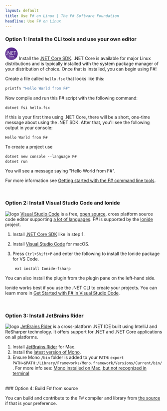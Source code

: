 ```yaml
---
layout: default
title: Use F# on Linux | The F# Software Foundation
headline: Use F# on Linux
---
```


### Option 1: Install the CLI tools and use your own editor

![logo](/images/thumbs/dotnet.png)&nbsp;Install the [.NET Core SDK](https://dotnet.microsoft.com/download). .NET Core is available for major Linux distributions and is typically installed with the system package manager of your distribution of choice. Once that is installed, you can begin using F#!

Create a file called `hello.fsx` that looks like this:

```fsharp
printfn "Hello World from F#"
```

Now compile and run this F# script with the following command:

```
dotnet fsi hello.fsx
```

If this is your first time using .NET Core, there will be a short, one-time message about using the .NET SDK. After that, you'll see the following output in your console:

```
Hello World from F#
```

To create a project use

```
dotnet new console --language F#
dotnet run
```

You will see a message saying "Hello World from F#".

For more information see [Getting started with the F# command line tools](https://docs.microsoft.com/dotnet/fsharp/get-started/get-started-command-line).

<br />

### Option 2: Install Visual Studio Code and Ionide

![logo](/images/thumbs/VSCode.png)&nbsp;[Visual Studio Code](https://code.visualstudio.com) is a free, [open source](https://github.com/microsoft/vscode), cross platform source code editor
supporting [a lot of languages](https://code.visualstudio.com/docs/languages/overview).
F# is supported by the [Ionide](http://ionide.io/) project.

1. Install [.NET Core SDK](https://dotnet.microsoft.com/download) like in step 1.

2. Install [Visual Studio Code](https://code.visualstudio.com/download) for macOS.

3. Press `Ctrl+Shift+P` and enter the following to install the Ionide package for VS Code.

        ext install Ionide-fsharp

You can also install the plugin from the plugin pane on the left-hand side.

Ionide works best if you use the .NET CLI to create your projects. You can learn more in [Get Started with F# in Visual Studio Code](https://docs.microsoft.com/dotnet/fsharp/get-started/get-started-vscode).

<br />

### Option 3: Install JetBrains Rider

![logo](/images/thumbs/rider.png)&nbsp;[JetBrains Rider](https://www.jetbrains.com/rider) is a cross-platform .NET IDE built using IntelliJ and ReSharper technology. It offers support for .NET and .NET Core applications on all platforms.

1. Install [JetBrains Rider](https://www.jetbrains.com/rider/download/) for Mac.
2. Install the [latest version of Mono](https://www.mono-project.com/download/stable/#download-mac).
3. Ensure Mono `/bin` folder is added to your `PATH`: `export PATH=$PATH:/Library/Frameworks/Mono.framework/Versions/Current/bin/`. For more info see: [Mono installed on Mac, but not recognized in terminal](http://stackoverflow.com/questions/32542535/mono-installed-on-mac-but-not-recognized-in-terminal)

<br />
### Option 4: Build F# from source

You can build and contribute to the F# compiler and library from [the source](https://github.com/dotnet/fsharp) if that is your preference.
